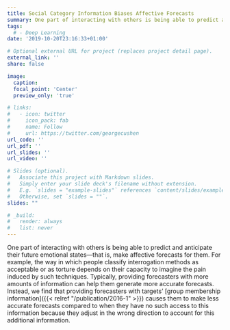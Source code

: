 ```yaml
---
title: Social Category Information Biases Affective Forecasts
summary: One part of interacting with others is being able to predict and anticipate their future emotional states—that is, make affective forecasts for them. Typically, providing forecasters with more information can help them generate more accurate forecasts. Instead, we find that providing forecasters with targets’ group membership information causes them to make less accurate forecasts compared to when they have no such access to this information.
tags:
  # - Deep Learning
date: '2019-10-20T23:16:33+01:00'

# Optional external URL for project (replaces project detail page).
external_link: ''
share: false

image:
  caption: 
  focal_point: 'Center'
  preview_only: 'true'

# links:
#   - icon: twitter
#     icon_pack: fab
#     name: Follow
#     url: https://twitter.com/georgecushen
url_code: ''
url_pdf: ''
url_slides: ''
url_video: ''

# Slides (optional).
#   Associate this project with Markdown slides.
#   Simply enter your slide deck's filename without extension.
#   E.g. `slides = "example-slides"` references `content/slides/example-slides.md`.
#   Otherwise, set `slides = ""`.
slides: ""

# _build:
#   render: always
#   list: never
---
```


One part of interacting with others is being able to predict and anticipate their future emotional states—that is, make affective forecasts for them. For example, the way in which people classify interrogation methods as acceptable or as torture depends on their capacity to imagine the pain induced by such techniques. Typically, providing forecasters with more amounts of information can help them generate more accurate forecasts. Instead, we find that providing forecasters with targets’ [group membership information]({{< relref "/publication/2016-1" >}}) causes them to make less accurate forecasts compared to when they have no such access to this information because they adjust in the wrong direction to account for this additional information.